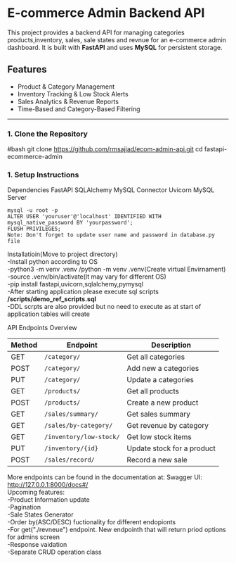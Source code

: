 # E-commerce Admin Backend API

This project provides a backend API for managing categories products,inventory, sales, sale states and revnue for an e-commerce admin dashboard. 
It is built with **FastAPI** and uses **MySQL** for persistent storage.

##  Features

-  Product & Category Management
-  Inventory Tracking & Low Stock Alerts
-  Sales Analytics & Revenue Reports
-  Time-Based and Category-Based Filtering

---

### 1. Clone the Repository

#bash
git clone https://github.com/rmsajjad/ecom-admin-api.git
cd fastapi-ecommerce-admin


### 1. Setup Instructions
 Dependencies
    FastAPI
    SQLAlchemy
    MySQL Connector
    Uvicorn
    MySQL Server

    mysql -u root -p
    ALTER USER 'youruser'@'localhost' IDENTIFIED WITH mysql_native_password BY 'yourpassword';
    FLUSH PRIVILEGES;
    Note: Don't forget to update user name and password in database.py file

  Installatioin(Move to project directory)<br />
    -Install python according to OS<br />
    -python3 -m venv .venv /python -m venv .venv(Create virtual Envirnament)<br />
    -source .venv/bin/activate(It may vary for different OS)<br />
    -pip install fastapi,uvicorn,sqlalchemy,pymysql<br />
    -After starting application please execute sql scripts **/scripts/demo_ref_scripts.sql**<br />
    -DDL scrpts are also provided but no need to execute as at start of application tables will create<br />
    

API Endpoints Overview

| Method | Endpoint                | Description                |
| ------ | ----------------------- | -------------------------- |
| GET    | `/category/`            | Get all categories         |
| POST   | `/category/`            | Add new a categories       |
| PUT    | `/category/`            | Update a categories        |
| GET    | `/products/`            | Get all products           |
| POST   | `/products/`            | Create a new product       |
| GET    | `/sales/summary/`       | Get sales summary          |
| GET    | `/sales/by-category/`   | Get revenue by category    |
| GET    | `/inventory/low-stock/` | Get low stock items        |
| PUT    | `/inventory/{id}`       | Update stock for a product |
| POST   | `/sales/record/`        | Record a new sale          |

More endpoints can be found in the documentation at:
Swagger UI: http://127.0.0.1:8000/docs#/
<br />
Upcoming features:<br />
-Product Information update<br />
-Pagination<br />
-Sale States Generator<br />
-Order by(ASC/DESC) fuctionality for different endopionts<br />
-For get("./revneue") endpoint. New endpointh that will return priod options for admins screen<br />
-Response vaidation<br />
-Separate CRUD operation class<br />

